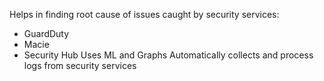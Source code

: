 Helps in finding root cause of issues caught by security services:
- GuardDuty
- Macie
- Security Hub
Uses ML and Graphs
Automatically collects and process logs from security services